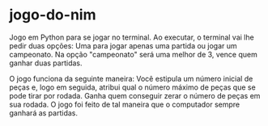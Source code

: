 # jogo-do-nim
Jogo em Python para se jogar no terminal. Ao executar, o terminal vai lhe pedir duas opções: Uma para jogar apenas uma partida ou jogar um campeonato. Na opção "campeonato" será uma melhor de 3, vence quem ganhar duas partidas.

O jogo funciona da seguinte maneira: Você estipula um número inicial de peças e, logo em seguida, atribui qual o número máximo de peças que se pode tirar por rodada. Ganha quem conseguir zerar o número de peças em sua rodada. O jogo foi feito de tal maneira que o computador sempre ganhará as partidas.
